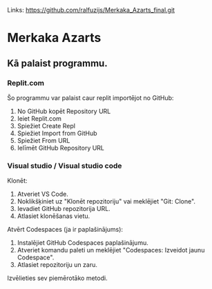 Links: https://github.com/ralfuzijs/Merkaka_Azarts_final.git

# Merkaka Azarts

## Kā palaist programmu.

### Replit.com
Šo programmu var palaist caur replit importējot no GitHub:
1. No GitHub kopēt Repository URL
2. Ieiet Replit.com
3. Spiežiet Create Repl
4. Spiežiet Import from GitHub
5. Spiežiet From URL
6. Ielīmēt GitHub Repository URL

### Visual studio / Visual studio code
Klonēt:
1. Atveriet VS Code.
2. Noklikšķiniet uz "Klonēt repozitoriju" vai meklējiet "Git: Clone".
3. Ievadiet GitHub repozitorija URL.
4. Atlasiet klonēšanas vietu.
   
Atvērt Codespaces (ja ir paplašinājums):
1.  Instalējiet GitHub Codespaces paplašinājumu.
2. Atveriet komandu paleti un meklējiet "Codespaces: Izveidot jaunu Codespace".
3. Atlasiet repozitoriju un zaru.

Izvēlieties sev piemērotāko metodi.
